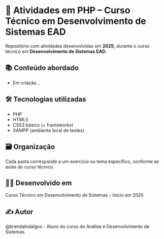 # 🐘 Atividades em PHP – Curso Técnico em Desenvolvimento de Sistemas EAD

Repositório com atividades desenvolvidas em **2025**, durante o curso técnico em **Desenvolvimento de Sistemas EAD**.  

## 📚 Conteúdo abordado

- Em criação...

## 🛠 Tecnologias utilizadas

- PHP
- HTML5 
- CSS3 básico (+ frameworks)
- XAMPP (ambiente local de testes)

## 🗃 Organização

Cada pasta corresponde a um exercício ou tema específico, conforme as aulas do curso técnico.

## 👩‍💻 Desenvolvido em

Curso Técnico em Desenvolvimento de Sistemas – Início em 2025

## ✍️ Autor
@brendahidalgos - Aluno do curso de Análise e Desenvolvimento de Sistemas.
